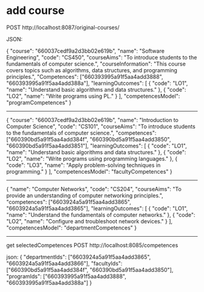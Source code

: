 # add course
POST http://localhost:8087/original-courses/

JSON:

{
  "course": "660037cedf9a2d3bb02e619b",
  "name": "Software Engineering",
  "code": "CS450",
  "courseAims": "To introduce students to the fundamentals of computer science.",
  "courseInformation": "This course covers topics such as algorithms, data structures, and programming principles.",
  "Competences": ["660393995a91f5aa4add3888", "660393995a91f5aa4add388a"],
  "learningOutcomes": [
    { "code": "LO1", "name": "Understand basic algorithms and data structures." },
    { "code": "LO2", "name": "Write programs using PL." }
  ],
  "competencesModel": "programCompetences"
}

*********************************************************************************************************

{
  "course": "660037cedf9a2d3bb02e619b",
  "name": "Introduction to Computer Science",
  "code": "CS101",
  "courseAims": "To introduce students to the fundamentals of computer science.",
  "competences": ["660390bd5a91f5aa4add384f", "660390bd5a91f5aa4add3850", "660390bd5a91f5aa4add3851"],
  "learningOutcomes": [
    {
      "code": "LO1",
      "name": "Understand basic algorithms and data structures."
    },
    {
      "code": "LO2",
      "name": "Write programs using programming languages."
    },
    {
      "code": "LO3",
      "name": "Apply problem-solving techniques in programming."
    }
  ],
  "competencesModel": "facultyCompetences"
}

*********************************************************************************************************

{
  "name": "Computer Networks",
  "code": "CS204",
  "courseAims": "To provide an understanding of computer networking principles.",
  "competences": ["6603924a5a91f5aa4add3865", "6603924a5a91f5aa4add3865"],
  "learningOutcomes": [
    {
      "code": "LO1",
      "name": "Understand the fundamentals of computer networks."
    },
    {
      "code": "LO2",
      "name": "Configure and troubleshoot network devices."
    }
  ],
  "competencesModel": "departmentCompetences"
}



**********************************************************************

get selectedCompetences
POST http://localhost:8085/competences

json:
{
  "departmentIds": ["6603924a5a91f5aa4add3865", "6603924a5a91f5aa4add3866"],
  "facultyIds": ["660390bd5a91f5aa4add384f", "660390bd5a91f5aa4add3850"],
  "programIds": ["660393995a91f5aa4add3888", "660393995a91f5aa4add388a"]
}

